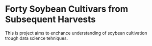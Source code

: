 # Forty Soybean Cultivars from Subsequent Harvests

This is project aims to enchance understanding of soybean cultivation trough data science tehniques. 

